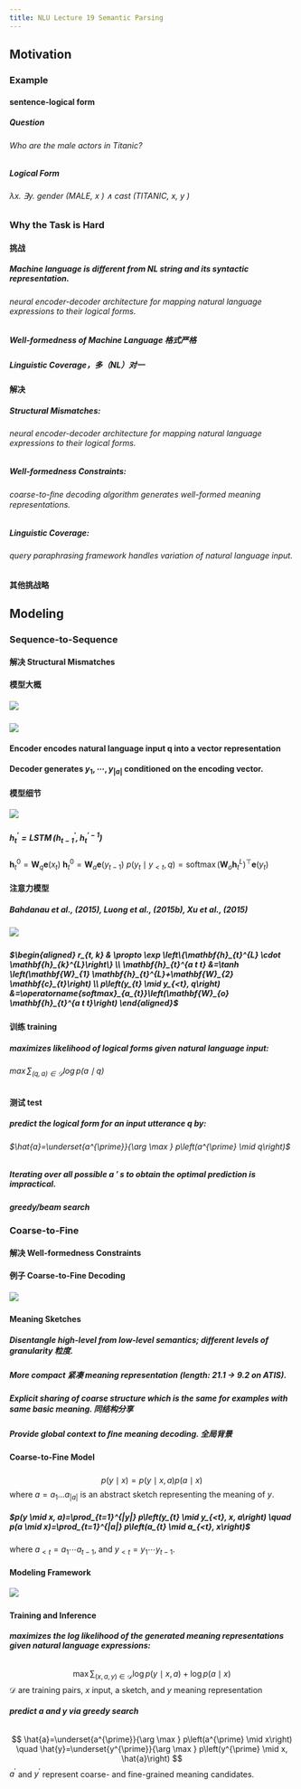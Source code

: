 ```yaml
---
title: NLU Lecture 19 Semantic Parsing
---
```


## Motivation
### Example
#### sentence-logical form
##### Question
###### Who are the male actors in Titanic?
##### Logical Form
###### λx. ∃y. gender (MALE, x ) ∧ cast (TITANIC, x, y )
### Why the Task is Hard
#### 挑战
##### Machine language is different from NL string and its syntactic representation.
###### neural encoder-decoder architecture for mapping natural language expressions to their logical forms.
##### Well-formedness of Machine Language 格式严格
##### Linguistic Coverage，多（NL）对一
#### 解决
##### Structural Mismatches:
###### neural encoder-decoder architecture for mapping natural language expressions to their logical forms.
##### Well-formedness Constraints:
###### coarse-to-ﬁne decoding algorithm generates well-formed meaning representations.
##### Linguistic Coverage:
###### query paraphrasing framework handles variation of natural language input.
#### 其他挑战略
## Modeling
### Sequence-to-Sequence
#### 解决 Structural Mismatches
#### 模型大概
##### ![](https://gitee.com/zhang-weijian-97/pic-go-bed/raw/master/assets/20210502192725.png)
#### ![](https://gitee.com/zhang-weijian-97/pic-go-bed/raw/master/assets/20210502192827.png)
#### Encoder encodes natural language input q into a vector representation
#### Decoder generates $y_{1}, \cdots, y_{|a|}$ conditioned on the encoding vector.
#### 模型细节
##### ![](https://gitee.com/zhang-weijian-97/pic-go-bed/raw/master/assets/20210502193043.png)
##### $\mathbf{h}_{t}^{\prime}=\operatorname{LSTM}\left(\mathbf{h}_{t-1}^{\prime}, \mathbf{h}_{t}^{\prime-1}\right)$
$\mathbf{h}_{t}^{0}=\mathbf{W}_{q} \mathbf{e}\left(x_{t}\right)$
$\mathbf{h}_{t}^{0}=\mathbf{W}_{a} \mathbf{e}\left(y_{t-1}\right)$
$p\left(y_{t} \mid y_{<t}, q\right)=\operatorname{softmax}\left(\mathbf{W}_{o} \mathbf{h}_{t}^{L}\right)^{\top} \mathbf{e}\left(y_{t}\right)$
#### 注意力模型
##### Bahdanau et al., (2015), Luong et al., (2015b), Xu et al., (2015)
##### ![](https://gitee.com/zhang-weijian-97/pic-go-bed/raw/master/assets/20210502193128.png)
##### $\begin{aligned} r_{t, k} & \propto \exp \left\{\mathbf{h}_{t}^{L} \cdot \mathbf{h}_{k}^{L}\right\} \\ \mathbf{h}_{t}^{a t t} &=\tanh \left(\mathbf{W}_{1} \mathbf{h}_{t}^{L}+\mathbf{W}_{2} \mathbf{c}_{t}\right) \\ p\left(y_{t} \mid y_{<t}, q\right) &=\operatorname{softmax}_{a_{t}}\left(\mathbf{W}_{o} \mathbf{h}_{t}^{a t t}\right) \end{aligned}$
#### 训练 training
##### maximizes likelihood of logical forms given natural language input:
###### $\max \sum_{(q, a) \in \mathcal{D}} \log p(a \mid q)$
#### 测试 test
##### predict the logical form for an input utterance q by:
###### $\hat{a}=\underset{a^{\prime}}{\arg \max } p\left(a^{\prime} \mid q\right)$
##### Iterating over all possible a ′ s to obtain the optimal prediction is **impractical.**
##### greedy/beam search
### Coarse-to-Fine
#### 解决 Well-formedness Constraints
#### 例子 Coarse-to-Fine Decoding
##### ![](https://gitee.com/zhang-weijian-97/pic-go-bed/raw/master/assets/20210502193650.png)
#### Meaning Sketches
##### **Disentangle** high-level from low-level semantics; different levels of granularity 粒度.
##### More **compact** 紧凑 meaning representation (length: 21.1 → 9.2 on ATIS).
##### Explicit **sharing** of coarse structure which is the same for examples with same basic meaning. 同结构分享
##### Provide **global** context to ﬁne meaning decoding. 全局背景
#### Coarse-to-Fine Model
##### 
$$
p(y \mid x)=p(y \mid x, a) p(a \mid x)
$$
where $a=a_{1} \ldots a_{|a|}$ is an abstract sketch representing the meaning of $y$.
##### $p(y \mid x, a)=\prod_{t=1}^{|y|} p\left(y_{t} \mid y_{<t}, x, a\right) \quad p(a \mid x)=\prod_{t=1}^{|a|} p\left(a_{t} \mid a_{<t}, x\right)$
where $a_{<t}=a_{1} \cdots a_{t-1}$, and $y_{<t}=y_{1} \cdots y_{t-1} .$
#### Modeling Framework
##### ![](https://gitee.com/zhang-weijian-97/pic-go-bed/raw/master/assets/20210502194231.png)
#### Training and Inference
##### maximizes the log likelihood of the generated meaning representations given natural language expressions:
######
$$
\max \sum_{(x, a, y) \in \mathcal{D}} \log p(y \mid x, a)+\log p(a \mid x)
$$
$\mathcal{D}$ are training pairs, $x$ input, a sketch, and $y$ meaning representation
##### predict a and y via greedy search
######
$$
\hat{a}=\underset{a^{\prime}}{\arg \max } p\left(a^{\prime} \mid x\right) \quad \hat{y}=\underset{y^{\prime}}{\arg \max } p\left(y^{\prime} \mid x, \hat{a}\right)
$$
$a^{\prime}$ and $y^{\prime}$ represent coarse- and fine-grained meaning candidates.
####
